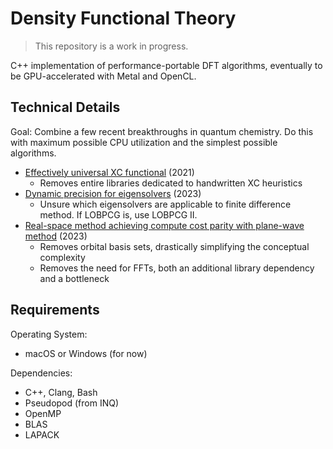 # Density Functional Theory

> This repository is a work in progress.

C++ implementation of performance-portable DFT algorithms, eventually to be GPU-accelerated with Metal and OpenCL.

## Technical Details

Goal: Combine a few recent breakthroughs in quantum chemistry. Do this with maximum possible CPU utilization and the simplest possible algorithms.
- [Effectively universal XC functional](https://www.science.org/doi/10.1126/science.abj6511) (2021)
  - Removes entire libraries dedicated to handwritten XC heuristics
- [Dynamic precision for eigensolvers](https://pubs.acs.org/doi/10.1021/acs.jctc.2c00983) (2023)
  - Unsure which eigensolvers are applicable to finite difference method. If LOBPCG is, use LOBPCG II.
- [Real-space method achieving compute cost parity with plane-wave method](https://arxiv.org/pdf/2303.01937.pdf) (2023)
  - Removes orbital basis sets, drastically simplifying the conceptual complexity
  - Removes the need for FFTs, both an additional library dependency and a bottleneck

## Requirements

Operating System:
- macOS or Windows (for now)

Dependencies:
- C++, Clang, Bash
- Pseudopod (from INQ)
- OpenMP
- BLAS
- LAPACK
